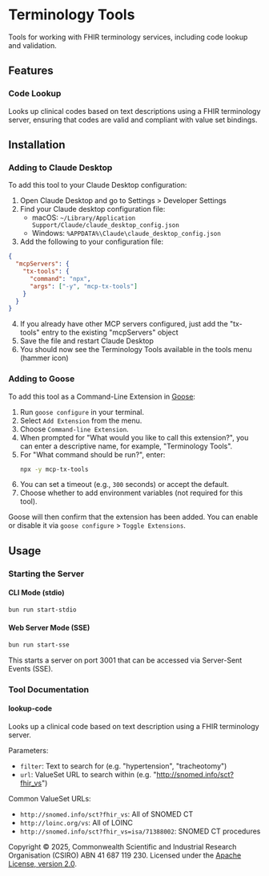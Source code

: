 # Terminology Tools

Tools for working with FHIR terminology services, including code lookup and
validation.

## Features

### Code Lookup

Looks up clinical codes based on text descriptions using a FHIR terminology
server, ensuring that codes are valid and compliant with value set bindings.

## Installation

### Adding to Claude Desktop

To add this tool to your Claude Desktop configuration:

1. Open Claude Desktop and go to Settings > Developer Settings
2. Find your Claude desktop configuration file:
   - macOS: `~/Library/Application Support/Claude/claude_desktop_config.json`
   - Windows: `%APPDATA%\Claude\claude_desktop_config.json`
3. Add the following to your configuration file:

```json
{
  "mcpServers": {
    "tx-tools": {
      "command": "npx",
      "args": ["-y", "mcp-tx-tools"]
    }
  }
}
```

4. If you already have other MCP servers configured, just add the "tx-tools"
   entry to the existing "mcpServers" object
5. Save the file and restart Claude Desktop
6. You should now see the Terminology Tools available in the tools menu (hammer
   icon)

### Adding to Goose

To add this tool as a Command-Line Extension in
[Goose](https://block.github.io/goose/):

1.  Run `goose configure` in your terminal.
2.  Select `Add Extension` from the menu.
3.  Choose `Command-line Extension`.
4.  When prompted for "What would you like to call this extension?", you can
    enter a descriptive name, for example, "Terminology Tools".
5.  For "What command should be run?", enter:
    ```bash
    npx -y mcp-tx-tools
    ```
6.  You can set a timeout (e.g., `300` seconds) or accept the default.
7.  Choose whether to add environment variables (not required for this tool).

Goose will then confirm that the extension has been added. You can enable or
disable it via `goose configure` > `Toggle Extensions`.

## Usage

### Starting the Server

#### CLI Mode (stdio)

```bash
bun run start-stdio
```

#### Web Server Mode (SSE)

```bash
bun run start-sse
```

This starts a server on port 3001 that can be accessed via Server-Sent Events
(SSE).

### Tool Documentation

#### lookup-code

Looks up a clinical code based on text description using a FHIR terminology
server.

Parameters:

- `filter`: Text to search for (e.g. "hypertension", "tracheotomy")
- `url`: ValueSet URL to search within (e.g. "http://snomed.info/sct?fhir_vs")

Common ValueSet URLs:

- `http://snomed.info/sct?fhir_vs`: All of SNOMED CT
- `http://loinc.org/vs`: All of LOINC
- `http://snomed.info/sct?fhir_vs=isa/71388002`: SNOMED CT procedures

Copyright © 2025, Commonwealth Scientific and Industrial Research Organisation
(CSIRO) ABN 41 687 119 230. Licensed under the
[Apache License, version 2.0](https://www.apache.org/licenses/LICENSE-2.0).
